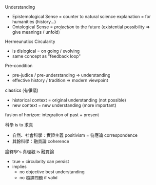 
Understanding
- Epistemological Sense
   = counter to natural science explanation
   = for humanities (history...)
- Ontological Sense
   = *projection* to the future
     (existential possibility => give meanings / unfold)

Hermeunutics Circularity
- is dislogical = on going / evolving
- same concept as "feedback loop"

Pre-condition
- pre-judice / pre-understanding => understanding
- effective history / tradition => modern viewpoint

classics (有爭議)
- historical context = original understanding (not possible)
- new context = new understanding (more important)

fusion of horizon: integration of past + present


科學 is to 求真
- 自然、社會科學：實證主義 positivism = 符應論 correspondence
- 其餘科學：融貫論 coherence


詮釋學's 真理觀 is 融貫論 
- true = circularity can persist
- implies
	- no objective best understanding
	- no 超譯問題 if valid